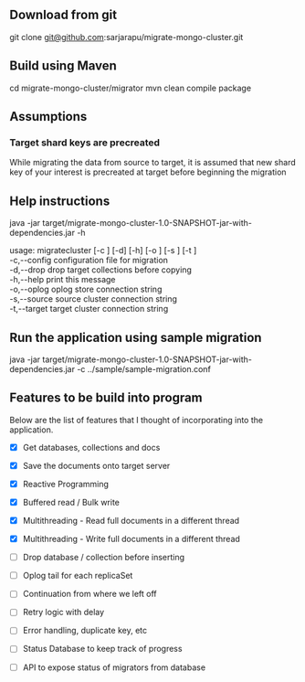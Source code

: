 ## Download from git
git clone git@github.com:sarjarapu/migrate-mongo-cluster.git

## Build using Maven
cd migrate-mongo-cluster/migrator
mvn clean compile package

## Assumptions
### Target shard keys are precreated
While migrating the data from source to target, it is assumed that new shard key of your interest is precreated at target before beginning the migration

## Help instructions
java -jar target/migrate-mongo-cluster-1.0-SNAPSHOT-jar-with-dependencies.jar -h

usage: migratecluster [-c <arg>] [-d] [-h] [-o <arg>] [-s <arg>] [-t <arg>]  
 -c,--config <arg>   configuration file for migration  
 -d,--drop           drop target collections before copying  
 -h,--help           print this message  
 -o,--oplog <arg>    oplog store connection string  
 -s,--source <arg>   source cluster connection string  
 -t,--target <arg>   target cluster connection string  


## Run the application using sample migration
java -jar target/migrate-mongo-cluster-1.0-SNAPSHOT-jar-with-dependencies.jar -c ../sample/sample-migration.conf 


## Features to be build into program

Below are the list of features that I thought of incorporating into the application.

- [x] Get databases, collections and docs
- [x] Save the documents onto target server 
- [x] Reactive Programming
- [x] Buffered read / Bulk write 
- [x] Multithreading - Read full documents in a different thread
- [x] Multithreading - Write full documents in a different thread
- [ ] Drop database / collection before inserting
- [ ] Oplog tail for each replicaSet 
- [ ] Continuation from where we left off
- [ ] Retry logic with delay
- [ ] Error handling, duplicate key, etc
- [ ] Status Database to keep track of progress 
- [ ] API to expose status of migrators from database 


